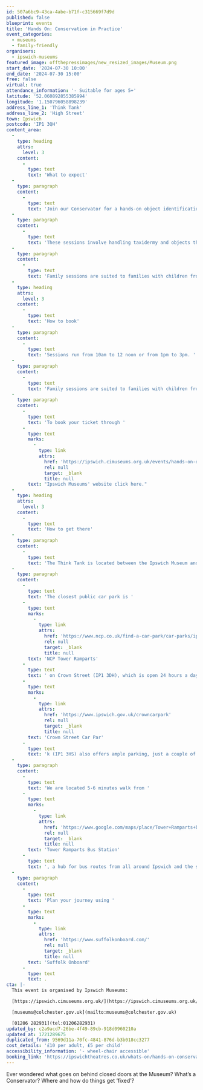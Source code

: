 ```yaml
---
id: 507a6bc9-43ca-4abe-b71f-c315669f7d9d
published: false
blueprint: events
title: 'Hands On: Conservation in Practice'
event_categories:
  - museums
  - family-friendly
organisers:
  - ipswich-museums
featured_image: offthepressimages/new_resized_images/Museum.png
start_date: '2024-07-30 10:00'
end_date: '2024-07-30 15:00'
free: false
virtual: true
attendance_information: '- Suitable for ages 5+'
latitude: '52.060892855385994'
longitude: '1.150796058898239'
address_line_1: 'Think Tank'
address_line_2: 'High Street'
town: Ipswich
postcode: 'IP1 3QH'
content_area:
  -
    type: heading
    attrs:
      level: 3
    content:
      -
        type: text
        text: 'What to expect'
  -
    type: paragraph
    content:
      -
        type: text
        text: 'Join our Conservator for a hands-on object identification, condition checking, cleaning and packing session.'
  -
    type: paragraph
    content:
      -
        type: text
        text: 'These sessions involve handling taxidermy and objects that need cleaning, so they are unsuitable for those with allergies to animal fur and dust. However, they are fully accessible.'
  -
    type: paragraph
    content:
      -
        type: text
        text: 'Family sessions are suited to families with children from age 5. Younger siblings are welcome to watch but cannot participate.'
  -
    type: heading
    attrs:
      level: 3
    content:
      -
        type: text
        text: 'How to book'
  -
    type: paragraph
    content:
      -
        type: text
        text: 'Sessions run from 10am to 12 noon or from 1pm to 3pm. '
  -
    type: paragraph
    content:
      -
        type: text
        text: 'Family sessions are suited to families with children from age 5. Younger siblings are welcome to watch but cannot participate. At least one adult must book into the session.'
  -
    type: paragraph
    content:
      -
        type: text
        text: 'To book your ticket through '
      -
        type: text
        marks:
          -
            type: link
            attrs:
              href: 'https://ipswich.cimuseums.org.uk/events/hands-on-day-two/'
              rel: null
              target: _blank
              title: null
        text: "Ipswich Museums' website click here."
  -
    type: heading
    attrs:
      level: 3
    content:
      -
        type: text
        text: 'How to get there'
  -
    type: paragraph
    content:
      -
        type: text
        text: 'The Think Tank is located between the Ipswich Museum and the Ipswich Art Gallery, set back from High Street and accessed by a short path. '
  -
    type: paragraph
    content:
      -
        type: text
        text: 'The closest public car park is '
      -
        type: text
        marks:
          -
            type: link
            attrs:
              href: 'https://www.ncp.co.uk/find-a-car-park/car-parks/ipswich-tower-ramparts/'
              rel: null
              target: _blank
              title: null
        text: 'NCP Tower Ramparts'
      -
        type: text
        text: ' on Crown Street (IP1 3DH), which is open 24 hours a day, Monday to Sunday.  The council-run '
      -
        type: text
        marks:
          -
            type: link
            attrs:
              href: 'https://www.ipswich.gov.uk/crowncarpark'
              rel: null
              target: _blank
              title: null
        text: 'Crown Street Car Par'
      -
        type: text
        text: 'k (IP1 3HS) also offers ample parking, just a couple of minutes walk away, and is open from 8am until 6.30pm (with a later closing time of 11.30pm on Friday and Saturday). '
  -
    type: paragraph
    content:
      -
        type: text
        text: 'We are located 5-6 minutes walk from '
      -
        type: text
        marks:
          -
            type: link
            attrs:
              href: 'https://www.google.com/maps/place/Tower+Ramparts+bus+station/@52.0593409,1.1498441,17z/data=!3m1!4b1!4m6!3m5!1s0x47d9a1d34396d717:0xe270c06e32b8a13f!8m2!3d52.059341!4d1.154715!16s%2Fg%2F1q67cvcv8?entry=ttu'
              rel: null
              target: _blank
              title: null
        text: 'Tower Ramparts Bus Station'
      -
        type: text
        text: ', a hub for bus routes from all around Ipswich and the surrounding areas.'
  -
    type: paragraph
    content:
      -
        type: text
        text: 'Plan your journey using '
      -
        type: text
        marks:
          -
            type: link
            attrs:
              href: 'https://www.suffolkonboard.com/'
              rel: null
              target: _blank
              title: null
        text: 'Suffolk Onboard'
      -
        type: text
        text: .
cta: |-
  This event is organised by Ipswich Museums:

  [https://ipswich.cimuseums.org.uk/](https://ipswich.cimuseums.org.uk/) 

  [museums@colchester.gov.uk](mailto:museums@colchester.gov.uk)

  [01206 282931](tel:01206282931)
updated_by: c2a9acd7-26be-4f49-89cb-918d0960210a
updated_at: 1721289675
duplicated_from: 9569d11a-70fc-4841-876d-b3b018cc3277
cost_details: '£10 per adult, £5 per child'
accessibility_information: '- wheel-chair accessible'
booking_link: 'https://ipswichtheatres.co.uk/whats-on/hands-on-conservation-in-practice-family-day/'
---
```

Ever wondered what goes on behind closed doors at the Museum? What’s a Conservator? Where and how do things get ‘fixed’?